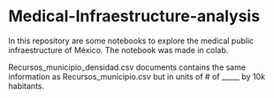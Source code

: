 # Medical-Infraestructure-analysis
In this repository are some notebooks to explore the medical public infraestructure of México. The notebook was made in colab.

Recursos_municipio_densidad.csv documents contains the same information as Recursos_municipio.csv but in units of # of _____ by 10k habitants.
